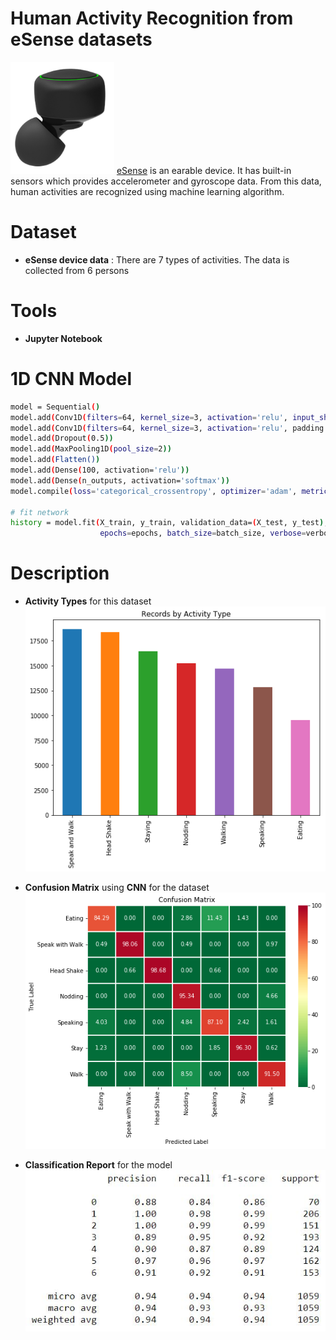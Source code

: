 # Human Activity Recognition from eSense datasets

![](images/esense.png) [eSense](http://www.esense.io/) is an earable device. It has built-in sensors which provides accelerometer and gyroscope data. From this data, human activities are recognized using machine learning algorithm.

# Dataset

  - **eSense device data** : There are 7 types of activities. The data is collected from 6 persons

# Tools

- **Jupyter Notebook**

# 1D CNN Model
```sh
model = Sequential()
model.add(Conv1D(filters=64, kernel_size=3, activation='relu', input_shape=(n_timesteps,n_features)))
model.add(Conv1D(filters=64, kernel_size=3, activation='relu', padding = 'same'))
model.add(Dropout(0.5))
model.add(MaxPooling1D(pool_size=2))
model.add(Flatten())
model.add(Dense(100, activation='relu'))
model.add(Dense(n_outputs, activation='softmax'))
model.compile(loss='categorical_crossentropy', optimizer='adam', metrics=['accuracy'])
    
# fit network
history = model.fit(X_train, y_train, validation_data=(X_test, y_test), 
                    epochs=epochs, batch_size=batch_size, verbose=verbose)
```

# Description
- **Activity Types** for this dataset
![](images/activities.png)

- **Confusion Matrix** using **CNN** for the dataset
![](images/cm.png)

- **Classification Report** for the model
![](images/report.png)
